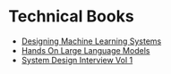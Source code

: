 # Technical Books

- [Designing Machine Learning Systems](https://github.com/kishcs/EBOOKS/blob/main/Technical/Designing%20Machine%20Learning%20Systems.pdf)
- [Hands On Large Language Models](https://github.com/kishcs/EBOOKS/blob/main/Technical/Hands-On_Large_Language_Models_-_Jay_Alammar.pdf)
- [System Design Interview Vol 1](https://github.com/kishcs/EBOOKS/blob/main/Technical/SystemDesignInterview-an-insiders-guide.pdf)

